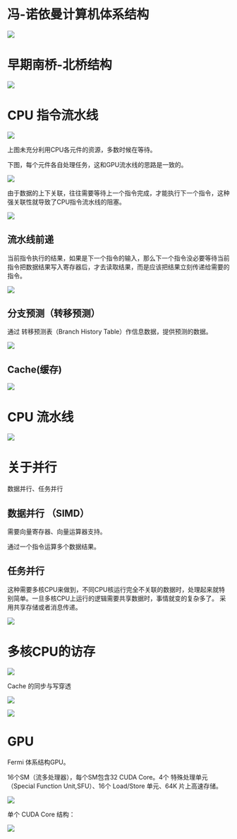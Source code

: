 ﻿# 冯-诺依曼计算机体系结构

![](../99.res/pic/20230116104717.png)  


# 早期南桥-北桥结构

![](../99.res/pic/20230116104925.png)  


# CPU 指令流水线

![](../99.res/pic/20230116105435.png)  

上图未充分利用CPU各元件的资源，多数时候在等待。

下图，每个元件各自处理任务，这和GPU流水线的思路是一致的。

![](../99.res/pic/20230116105519.png)  


由于数据的上下关联，往往需要等待上一个指令完成，才能执行下一个指令，这种强关联性就导致了CPU指令流水线的阻塞。

![](../99.res/pic/20230116105952.png)  

## 流水线前递

当前指令执行的结果，如果是下一个指令的输入，那么下一个指令没必要等待当前指令把数据结果写入寄存器后，才去读取结果，而是应该把结果立刻传递给需要的指令。

![](../99.res/pic/20230116110302.png)  


## 分支预测（转移预测）

通过 转移预测表（Branch History Table）作信息数据，提供预测的数据。

![](../99.res/pic/20230116110959.png)  


## Cache(缓存)

![](../99.res/pic/20230116111205.png)  



# CPU 流水线

![](../99.res/pic/20230116111303.png)  



# 关于并行

数据并行、任务并行

## 数据并行 （SIMD）

需要向量寄存器、向量运算器支持。

通过一个指令运算多个数据结果。

## 任务并行

这种需要多核CPU来做到，不同CPU核运行完全不关联的数据时，处理起来就特别简单。一旦多核CPU上运行的逻辑需要共享数据时，事情就变的复杂多了。
采用共享存储或者消息传递。

![](../99.res/pic/20230116111811.png)  


# 多核CPU的访存

![](../99.res/pic/20230116112050.png)  

Cache 的同步与写穿透


![](../99.res/pic/20230116114022.png)  


![](../99.res/pic/20230116114319.png)  



# GPU

Fermi 体系结构GPU。

16个SM（流多处理器），每个SM包含32 CUDA Core。4个 特殊处理单元（Special Function Unit,SFU）、16个 Load/Store 单元、64K 片上高速存储。

![](../99.res/pic/20230116114922.png)  

单个 CUDA Core 结构：

![](../99.res/pic/20230116115307.png)  



